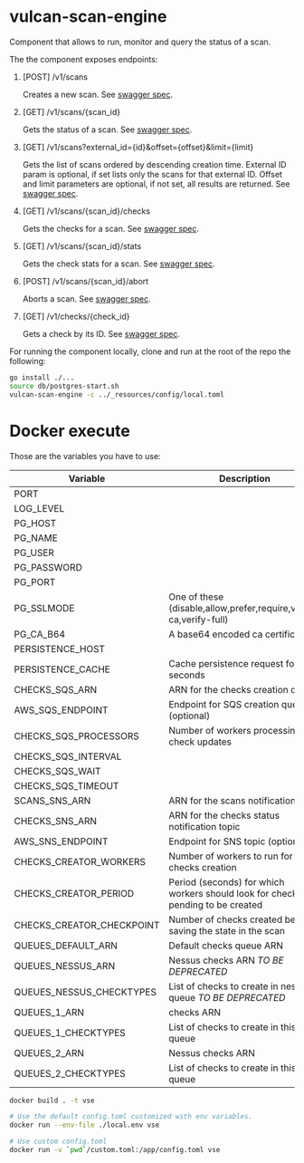 # vulcan-scan-engine

Component that allows to run, monitor and query the status of a scan.

The the component exposes endpoints:

1. [POST] /v1/scans

    Creates a new scan. See [swagger spec](https://github.com/adevinta/vulcan-scan-engine/blob/master/specs/scan-engine.swagger.yml).

2. [GET] /v1/scans/{scan_id}

    Gets the status of a scan.
    See [swagger spec](https://github.com/adevinta/vulcan-scan-engine/blob/master/specs/scan-engine.swagger.yml).

3. [GET] /v1/scans?external_id={id}&offset={offset}&limit={limit}

    Gets the list of scans ordered by descending creation time.
    External ID param is optional, if set lists only the scans for that external ID.
    Offset and limit parameters are optional, if not set, all results are returned.
    See [swagger spec](https://github.com/adevinta/vulcan-scan-engine/blob/master/specs/scan-engine.swagger.yml).

4. [GET] /v1/scans/{scan_id}/checks

    Gets the checks for a scan.
    See [swagger spec](https://github.com/adevinta/vulcan-scan-engine/blob/master/specs/scan-engine.swagger.yml).

5. [GET] /v1/scans/{scan_id}/stats

    Gets the check stats for a scan.
    See [swagger spec](https://github.com/adevinta/vulcan-scan-engine/blob/master/specs/scan-engine.swagger.yml).

6. [POST] /v1/scans/{scan_id}/abort

   Aborts a scan.
   See [swagger spec](https://github.com/adevinta/vulcan-scan-engine/blob/master/specs/scan-engine.swagger.yml).

7. [GET] /v1/checks/{check_id}

   Gets a check by its ID.
   See [swagger spec](https://github.com/adevinta/vulcan-scan-engine/blob/master/specs/scan-engine.swagger.yml).

For running the component locally, clone and run at the root of the repo the following:

```sh
go install ./...
source db/postgres-start.sh
vulcan-scan-engine -c ../_resources/config/local.toml
```

# Docker execute

Those are the variables you have to use:

|Variable|Description|Sample|
|---|---|---|
|PORT||8081|
|LOG_LEVEL||error|
|PG_HOST||localhost|
|PG_NAME||scan-enginedb|
|PG_USER||vulcan|
|PG_PASSWORD||vulcan|
|PG_PORT||5432|
|PG_SSLMODE|One of these (disable,allow,prefer,require,verify-ca,verify-full)|disable|
|PG_CA_B64|A base64 encoded ca certificate||
|PERSISTENCE_HOST||persistence.vulcan.com|
|PERSISTENCE_CACHE|Cache persistence request for seconds|120|
|CHECKS_SQS_ARN|ARN for the checks creation queue|arn:aws:sqs:xxx:123456789012:yyy|
|AWS_SQS_ENDPOINT|Endpoint for SQS creation queue (optional)|http://custom-aws-endpoint|
|CHECKS_SQS_PROCESSORS|Number of workers processing check updates|8|
|CHECKS_SQS_INTERVAL||10|
|CHECKS_SQS_WAIT||20|
|CHECKS_SQS_TIMEOUT||30|
|SCANS_SNS_ARN|ARN for the scans notification topic|arn:aws:sns:xxx:123456789012:yyy|
|CHECKS_SNS_ARN|ARN for the checks status notification topic|arn:aws:sns:xxx:123456789012:yyy|
|AWS_SNS_ENDPOINT|Endpoint for SNS topic (optional)|http://custom-aws-endpoint|
|CHECKS_CREATOR_WORKERS|Number of workers to run for checks creation||
|CHECKS_CREATOR_PERIOD|Period (seconds) for which workers should look for checks pending to be created||
|CHECKS_CREATOR_CHECKPOINT|Number of checks created before saving the state in the scan|100|
|QUEUES_DEFAULT_ARN|Default checks queue ARN|arn:aws:sqs:xxx:123456789012:yyy|
|QUEUES_NESSUS_ARN|Nessus checks ARN *TO BE DEPRECATED*|arn:aws:sqs:xxx:123456789012:yyy|
|QUEUES_NESSUS_CHECKTYPES|List of checks to create in nessus queue *TO BE DEPRECATED*|["vulcan-nessus"]|
|QUEUES_1_ARN|checks ARN|arn:aws:sqs:xxx:123456789012:yyy|
|QUEUES_1_CHECKTYPES|List of checks to create in this queue|["vulcan-checktype1"]|
|QUEUES_2_ARN|Nessus checks ARN|arn:aws:sqs:xxx:123456789012:yyy|
|QUEUES_2_CHECKTYPES|List of checks to create in this queue|["vulcan-checktype2","vulcan-checktype3"]|

```bash
docker build . -t vse

# Use the default config.toml customized with env variables.
docker run --env-file ./local.env vse

# Use custom config.toml
docker run -v `pwd`/custom.toml:/app/config.toml vse
```
